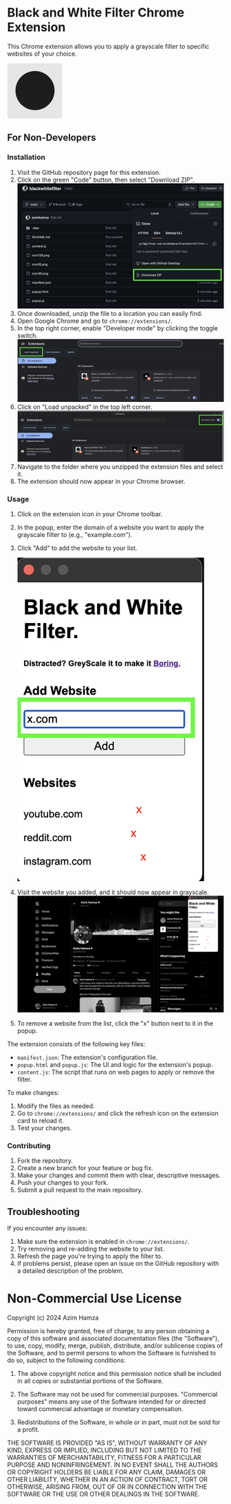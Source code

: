# Black and White Filter Chrome Extension

This Chrome extension allows you to apply a grayscale filter to specific websites of your choice.


![Extension Icon](icon128.png)

## For Non-Developers

### Installation

1. Visit the GitHub repository page for this extension.
2. Click on the green "Code" button, then select "Download ZIP".
   ![Download ZIP](tutorial/download-zip.png)
3. Once downloaded, unzip the file to a location you can easily find.
4. Open Google Chrome and go to `chrome://extensions/`.
5. In the top right corner, enable "Developer mode" by clicking the toggle switch.
   ![Developer Mode](tutorial/developer-mode.png)
6. Click on "Load unpacked" in the top left corner.
   ![Load Unpacked](tutorial/load-unpacked.png)
7. Navigate to the folder where you unzipped the extension files and select it.
8. The extension should now appear in your Chrome browser.

### Usage

1. Click on the extension icon in your Chrome toolbar.
2. In the popup, enter the domain of a website you want to apply the grayscale filter to (e.g., "example.com").
3. Click "Add" to add the website to your list.

   ![Add Website](tutorial/add-website.png)
4. Visit the website you added, and it should now appear in grayscale.
   ![Grayscale Example](tutorial/grayscale-example.png)
5. To remove a website from the list, click the "x" button next to it in the popup.

The extension consists of the following key files:

- `manifest.json`: The extension's configuration file.
- `popup.html` and `popup.js`: The UI and logic for the extension's popup.
- `content.js`: The script that runs on web pages to apply or remove the filter.

To make changes:

1. Modify the files as needed.
2. Go to `chrome://extensions/` and click the refresh icon on the extension card to reload it.
3. Test your changes.


### Contributing

1. Fork the repository.
2. Create a new branch for your feature or bug fix.
3. Make your changes and commit them with clear, descriptive messages.
4. Push your changes to your fork.
5. Submit a pull request to the main repository.

## Troubleshooting

If you encounter any issues:

1. Make sure the extension is enabled in `chrome://extensions/`.
2. Try removing and re-adding the website to your list.
3. Refresh the page you're trying to apply the filter to.
4. If problems persist, please open an issue on the GitHub repository with a detailed description of the problem.


# Non-Commercial Use License

Copyright (c) 2024 Azim Hamza

Permission is hereby granted, free of charge, to any person obtaining a copy of this software and associated documentation files (the "Software"), to use, copy, modify, merge, publish, distribute, and/or sublicense copies of the Software, and to permit persons to whom the Software is furnished to do so, subject to the following conditions:

1. The above copyright notice and this permission notice shall be included in all copies or substantial portions of the Software.

2. The Software may not be used for commercial purposes. "Commercial purposes" means any use of the Software intended for or directed toward commercial advantage or monetary compensation.

3. Redistributions of the Software, in whole or in part, must not be sold for a profit.

THE SOFTWARE IS PROVIDED "AS IS", WITHOUT WARRANTY OF ANY KIND, EXPRESS OR IMPLIED, INCLUDING BUT NOT LIMITED TO THE WARRANTIES OF MERCHANTABILITY, FITNESS FOR A PARTICULAR PURPOSE AND NONINFRINGEMENT. IN NO EVENT SHALL THE AUTHORS OR COPYRIGHT HOLDERS BE LIABLE FOR ANY CLAIM, DAMAGES OR OTHER LIABILITY, WHETHER IN AN ACTION OF CONTRACT, TORT OR OTHERWISE, ARISING FROM, OUT OF OR IN CONNECTION WITH THE SOFTWARE OR THE USE OR OTHER DEALINGS IN THE SOFTWARE.